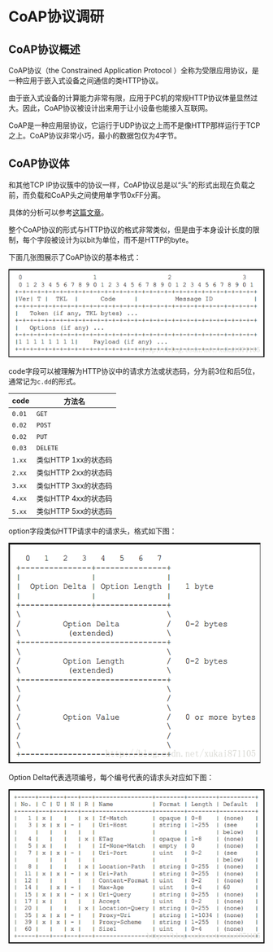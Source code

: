 # CoAP协议调研

## CoAP协议概述

CoAP协议（the Constrained Application Protocol ）全称为受限应用协议，是一种应用于嵌入式设备之间通信的类HTTP协议。

由于嵌入式设备的计算能力非常有限，应用于PC机的常规HTTP协议体量显然过大。因此，CoAP协议被设计出来用于让小设备也能接入互联网。

CoAP是一种应用层协议，它运行于UDP协议之上而不是像HTTP那样运行于TCP之上。CoAP协议非常小巧，最小的数据包仅为4字节。

## CoAP协议体

和其他TCP IP协议簇中的协议一样，CoAP协议总是以“头”的形式出现在负载之前，而负载和CoAP头之间使用单字节0xFF分离。

具体的分析可以参考[这篇文章](http://network.chinabyte.com/333/13351333.shtml)。

整个CoAP协议的形式与HTTP协议的格式非常类似，但是由于本身设计长度的限制，每个字段被设计为以bit为单位，而不是HTTP的byte。

下面几张图展示了CoAP协议的基本格式：

![base_format](__SOURCE__/CoAP1.png)

code字段可以被理解为HTTP协议中的请求方法或状态码，分为前3位和后5位，通常记为`c.dd`的形式。

| code   | 方法名            |
| ------ | -------------- |
| `0.01` | `GET`          |
| `0.02` | `POST`         |
| `0.02` | `PUT`          |
| `0.03` | `DELETE`       |
| `1.xx` | 类似HTTP 1xx的状态码 |
| `2.xx` | 类似HTTP 2xx的状态码 |
| `3.xx` | 类似HTTP 3xx的状态码 |
| `4.xx` | 类似HTTP 4xx的状态码 |
| `5.xx` | 类似HTTP 5xx的状态码 |

option字段类似HTTP请求中的请求头，格式如下图：

![option](__SOURCE__/CoAP2.png)

Option Delta代表选项编号，每个编号代表的请求头对应如下图：

![content_type](__SOURCE__/CoAP3.png)

